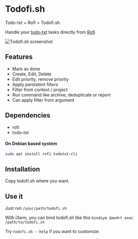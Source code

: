 # Todofi.sh

Todo-txt + Rofi = Todofi.sh

Handle your [todo-txt](http://todotxt.org/) tasks directly from [Rofi](https://github.com/DaveDavenport/rofi)

![Todofi.sh screenshot](screenshot.png)

## Features

* Mark as done
* Create, Edit, Delete
* Edit priority, remove priority
* Apply persistent filters
* Filter from context / project
* Run command like archive, deduplicate or report
* Can apply filter from argument

## Dependencies

* rofi
* todo-txt

#### On Debian based system

```bash
sudo apt install rofi todotxt-cli
```

## Installation

Copy todofi.sh where you want.

## Use it

Just run `/your/path/todofi.sh`

With i3wm, you can bind todofi.sh like this `bindsym $mod+t exec /path/to/todofi.sh`

Try `todofi.sh --help` if you want to customize.
